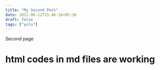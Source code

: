 ```yaml
---
title: "My Second Post"
date: 2021-06-22T15:46:16+05:30
draft: false
tags: ["yolo"]
---
```

Second page
<h1>html codes in md files are working</h1>